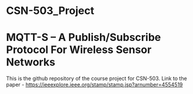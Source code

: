 # CSN-503_Project 
# MQTT-S – A Publish/Subscribe Protocol For Wireless Sensor Networks

This is the github repository of the course project for CSN-503.
Link to the paper - https://ieeexplore.ieee.org/stamp/stamp.jsp?arnumber=4554519
